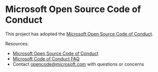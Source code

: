 # Microsoft Open Source Code of Conduct

This project has adopted the [Microsoft Open Source Code of Conduct](https://opensource.microsoft.com/codeofconduct/?WT.mc_id=edna.github.jabenn).

Resources:

- [Microsoft Open Source Code of Conduct](https://opensource.microsoft.com/codeofconduct/?WT.mc_id=edna.github.jabenn)
- [Microsoft Code of Conduct FAQ](https://opensource.microsoft.com/codeofconduct/faq/?WT.mc_id=edna.github.jabenn)
- Contact [opencode@microsoft.com](mailto:opencode@microsoft.com) with questions or concerns
